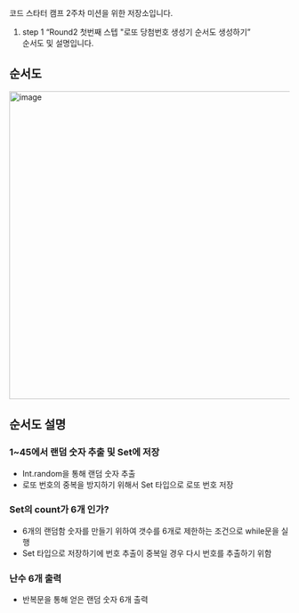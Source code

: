 코드 스타터 캠프 2주차 미션을 위한 저장소입니다.

1. step 1
“Round2 첫번째 스텝 "로또 당첨번호 생성기 순서도 생성하기”\
순서도 및 설명입니다.

## 순서도
<img width="553" alt="image" src="https://github.com/user-attachments/assets/c80901e8-a27e-4c31-aa49-71476b1146bb">

## 순서도 설명
### 1~45에서 랜덤 숫자 추출 및 Set에 저장
- Int.random을 통해 랜덤 숫자 추출
- 로또 번호의 중복을 방지하기 위해서 Set 타입으로 로또 번호 저장

### Set의 count가 6개 인가?
- 6개의 랜덤함 숫자를 만들기 위하여  갯수를 6개로 제한하는 조건으로 while문을 실행
- Set 타입으로 저장하기에 번호 추출이 중복일 경우 다시 번호를 추출하기 위함

### 난수 6개 출력
- 반복문을 통해 얻은 랜덤 숫자 6개 출력

